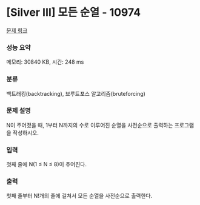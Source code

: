 # [Silver III] 모든 순열 - 10974 

[문제 링크](https://www.acmicpc.net/problem/10974) 

### 성능 요약

메모리: 30840 KB, 시간: 248 ms

### 분류

백트래킹(backtracking), 브루트포스 알고리즘(bruteforcing)

### 문제 설명

<p style="user-select: auto;">N이 주어졌을 때, 1부터 N까지의 수로 이루어진 순열을 사전순으로 출력하는 프로그램을 작성하시오.</p>

### 입력 

 <p style="user-select: auto;">첫째 줄에 N(1 ≤ N ≤ 8)이 주어진다. </p>

### 출력 

 <p style="user-select: auto;">첫째 줄부터 N!개의 줄에 걸쳐서 모든 순열을 사전순으로 출력한다.</p>


